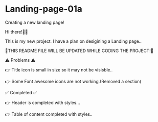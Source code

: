 # Landing-page-01a
Creating a new landing page!

Hi there!👋👋

This is my new project.
I have a plan on desigining a Landing page..

🔷THIS README FILE WILL BE UPDATED WHILE CODING THE PROJECT!🔷

⚠ Problems ⚠ 

👉 Title icon is small in size so it may not be visisble..

👉 Some Font awesome icons are not working.(Removed a section)



✅ Completed ✅

👉 Header is completed with styles...

👉 Table of content completed with styles..